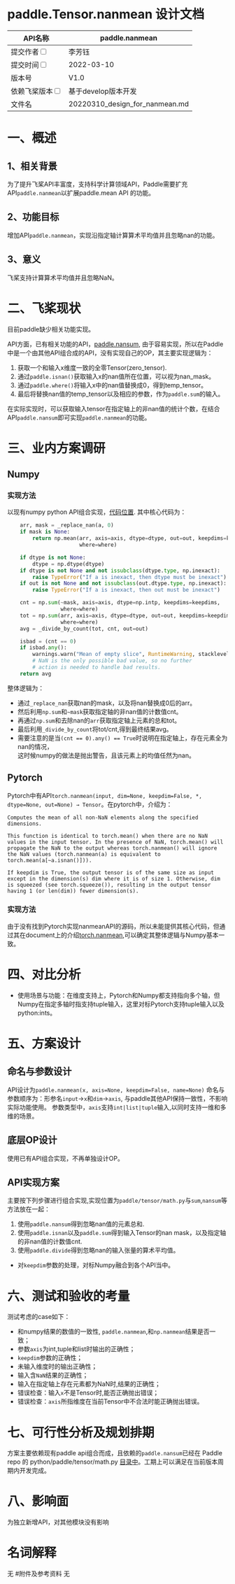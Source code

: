 # paddle.Tensor.nanmean 设计文档

|API名称 | paddle.nanmean | 
|---|---|
|提交作者<input type="checkbox" class="rowselector hidden"> | 李芳钰 | 
|提交时间<input type="checkbox" class="rowselector hidden"> | 2022-03-10 | 
|版本号 | V1.0 | 
|依赖飞桨版本<input type="checkbox" class="rowselector hidden"> | 基于develop版本开发 | 
|文件名 | 20220310_design_for_nanmean.md<br> | 

# 一、概述

## 1、相关背景
为了提升飞桨API丰富度，支持科学计算领域API，Paddle需要扩充API`paddle.nanmean`以扩展paddle.mean API 的功能。
## 2、功能目标
增加API`paddle.nanmean`，实现沿指定轴计算算术平均值并且忽略nan的功能。
## 3、意义
飞桨支持计算算术平均值并且忽略NaN。

# 二、飞桨现状
目前paddle缺少相关功能实现。

API方面，已有相关功能的API，[paddle.nansum](https://github.com/PaddlePaddle/Paddle/blob/develop/python/paddle/tensor/math.py#L910), 由于容易实现，所以在Paddle中是一个由其他API组合成的API，没有实现自己的OP，其主要实现逻辑为：
1. 获取一个和输入x维度一致的全零Tensor(zero_tensor).
2. 通过`paddle.isnan()`获取输入x的nan值所在位置，可以视为nan_mask。
3. 通过`paddle.where()`将输入x中的nan值替换成0，得到temp_tensor。
4. 最后将替换nan值的temp_tensor以及相应的参数，作为`paddle.sum`的输入。

在实际实现时，可以获取输入tensor在指定轴上的非nan值的统计个数，在结合API`paddle.nansum`即可实现`paddle.nanmean`的功能。

# 三、业内方案调研
## Numpy 
### 实现方法
以现有numpy python API组合实现，[代码位置](https://github.com/numpy/numpy/blob/v1.22.0/numpy/lib/nanfunctions.py#L953-L1056).
其中核心代码为：
```Python
    arr, mask = _replace_nan(a, 0)
    if mask is None:
        return np.mean(arr, axis=axis, dtype=dtype, out=out, keepdims=keepdims,
                       where=where)

    if dtype is not None:
        dtype = np.dtype(dtype)
    if dtype is not None and not issubclass(dtype.type, np.inexact):
        raise TypeError("If a is inexact, then dtype must be inexact")
    if out is not None and not issubclass(out.dtype.type, np.inexact):
        raise TypeError("If a is inexact, then out must be inexact")

    cnt = np.sum(~mask, axis=axis, dtype=np.intp, keepdims=keepdims,
                 where=where)
    tot = np.sum(arr, axis=axis, dtype=dtype, out=out, keepdims=keepdims,
                 where=where)
    avg = _divide_by_count(tot, cnt, out=out)

    isbad = (cnt == 0)
    if isbad.any():
        warnings.warn("Mean of empty slice", RuntimeWarning, stacklevel=3)
        # NaN is the only possible bad value, so no further
        # action is needed to handle bad results.
    return avg
```
整体逻辑为：

- 通过`_replace_nan`获取nan的mask，以及将nan替换成0后的arr。
- 然后利用`np.sum`和`~mask`获取指定轴的非nan值的计数值cnt。
- 再通过`np.sum`和去除nan的`arr`获取指定轴上元素的总和tot。
- 最后利用`_divide_by_count`将tot/cnt,得到最终结果avg。
- 需要注意的是当`(cnt == 0).any() == True`时说明在指定轴上，存在元素全为nan的情况，<br>这时候numpy的做法是抛出警告，且该元素上的均值任然为nan。


## Pytorch
Pytorch中有API`torch.nanmean(input, dim=None, keepdim=False, *, dtype=None, out=None) → Tensor`。在pytorch中，介绍为：
```
Computes the mean of all non-NaN elements along the specified dimensions.

This function is identical to torch.mean() when there are no NaN values in the input tensor. In the presence of NaN, torch.mean() will propagate the NaN to the output whereas torch.nanmean() will ignore the NaN values (torch.nanmean(a) is equivalent to torch.mean(a[~a.isnan()])).

If keepdim is True, the output tensor is of the same size as input except in the dimension(s) dim where it is of size 1. Otherwise, dim is squeezed (see torch.squeeze()), resulting in the output tensor having 1 (or len(dim)) fewer dimension(s).
```

### 实现方法
由于没有找到Pytorch实现nanmeanAPI的源码，所以未能提供其核心代码，但通过其在document上的介绍[torch.nanmean](https://pytorch.org/docs/stable/generated/torch.nanmean.html#torch.nanmean),可以确定其整体逻辑与Numpy基本一致。


# 四、对比分析
- 使用场景与功能：在维度支持上，Pytorch和Numpy都支持指向多个轴，但Numpy在指定多轴时指支持tuple输入，这里对标Pytorch支持tuple输入以及python:ints。

# 五、方案设计
## 命名与参数设计
API设计为`paddle.nanmean(x, axis=None, keepdim=False, name=None)`
命名与参数顺序为：形参名`input`->`x`和`dim`->`axis`,  与paddle其他API保持一致性，不影响实际功能使用。
参数类型中，`axis`支持`int|list|tuple`输入,以同时支持一维和多维的场景。

## 底层OP设计
使用已有API组合实现，不再单独设计OP。

## API实现方案
主要按下列步骤进行组合实现,实现位置为`paddle/tensor/math.py`与`sum`,`nansum`等方法放在一起：
1. 使用`paddle.nansum`得到忽略nan值的元素总和.
2. 使用`paddle.isnan`以及`paddle.sum`得到输入Tensor的nan mask，以及指定轴的非nan值的计数值cnt.
3. 使用`paddle.divide`得到忽略nan的输入张量的算术平均值。

- 对`keepdim`参数的处理，对标Numpy融合到各个API当中。
 
# 六、测试和验收的考量
测试考虑的case如下：

- 和numpy结果的数值的一致性, `paddle.nanmean`,和`np.nanmean`结果是否一致；
- 参数`axis`为int,tuple和list时输出的正确性；
- `keepdim`参数的正确性；
- 未输入维度时的输出正确性；
- 输入含`NaN`结果的正确性；
- 输入在指定轴上存在元素都为NaN时,结果的正确性；
- 错误检查：输入`x`不是Tensor时,能否正确抛出错误；
- 错误检查：`axis`所指维度在当前Tensor中不合法时能正确抛出错误。

# 七、可行性分析及规划排期

方案主要依赖现有paddle api组合而成，且依赖的`paddle.nansum`已经在 Paddle repo 的 python/paddle/tensor/math.py [目录中](https://github.com/PaddlePaddle/Paddle/blob/develop/python/paddle/tensor/math.py#L910)。工期上可以满足在当前版本周期内开发完成。

# 八、影响面
为独立新增API，对其他模块没有影响

# 名词解释
无
#附件及参考资料
无
